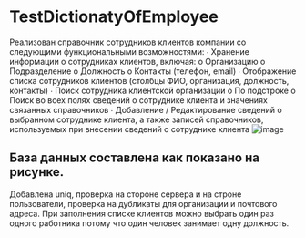 # TestDictionatyOfEmployee
Реализован справочник сотрудников клиентов компании со следующими функциональными возможностями:
∙  Хранение информации о сотрудниках клиентов, включая:
o  Организацию
o  Подразделение
o  Должность
o  Контакты (телефон, email)
∙  Отображение списка сотрудников клиентов (столбцы ФИО, организация, должность, контакты)
∙  Поиск сотрудника клиентской организации 
o  По подстроке
o  Поиск во всех полях  сведений о сотруднике клиента и значениях связанных справочников
∙  Добавление / Редактирование сведений о выбранном сотруднике клиента, а также записей справочников, используемых при внесении сведений о сотруднике клиента
![image](https://user-images.githubusercontent.com/100410438/224397798-eeabba9b-95ba-4246-8983-6d375a365231.png)
## База данных составлена как показано на рисунке. 
Добавлена uniq, проверка на стороне сервера и на строне пользователи, проверка на дубликаты для организации и почтового адреса.
При заполнения списке клиентов можно выбрать один раз одного работника потому что один человек занимает одну должность.

